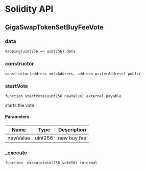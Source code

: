 # Solidity API

## GigaSwapTokenSetBuyFeeVote

### data

```solidity
mapping(uint256 => uint256) data
```

### constructor

```solidity
constructor(address voteAddress, address writerAddress) public
```

### startVote

```solidity
function startVote(uint256 newValue) external payable
```

starts the vote

#### Parameters

| Name | Type | Description |
| ---- | ---- | ----------- |
| newValue | uint256 | new buy fee |

### _execute

```solidity
function _execute(uint256 voteId) internal
```

